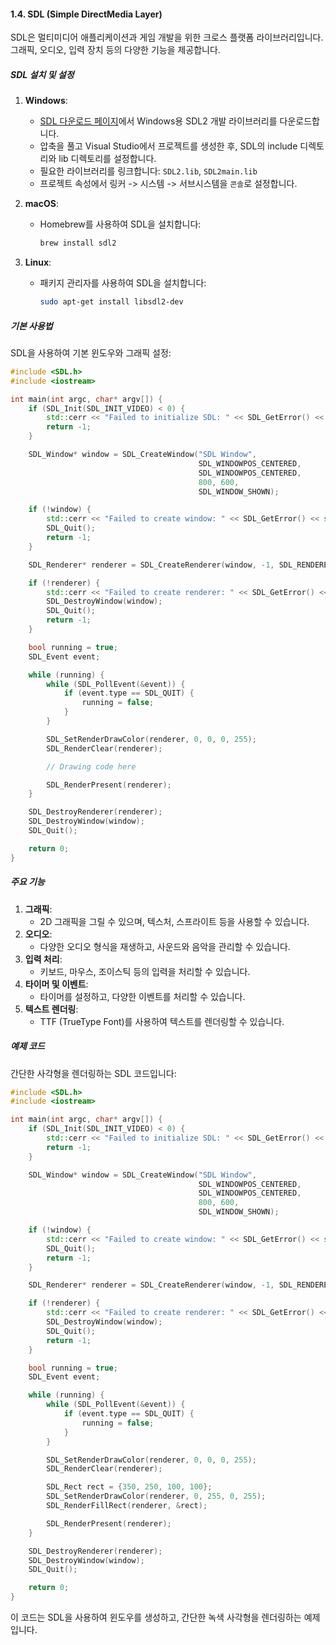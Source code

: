 #### 1.4. SDL (Simple DirectMedia Layer)

SDL은 멀티미디어 애플리케이션과 게임 개발을 위한 크로스 플랫폼 라이브러리입니다. 그래픽, 오디오, 입력 장치 등의 다양한 기능을 제공합니다.

##### SDL 설치 및 설정

1. **Windows**:
   - [SDL 다운로드 페이지](https://www.libsdl.org/download-2.0.php)에서 Windows용 SDL2 개발 라이브러리를 다운로드합니다.
   - 압축을 풀고 Visual Studio에서 프로젝트를 생성한 후, SDL의 include 디렉토리와 lib 디렉토리를 설정합니다.
   - 필요한 라이브러리를 링크합니다: `SDL2.lib`, `SDL2main.lib`
   - 프로젝트 속성에서 링커 -> 시스템 -> 서브시스템을 `콘솔`로 설정합니다.

2. **macOS**:
   - Homebrew를 사용하여 SDL을 설치합니다:
     ```bash
     brew install sdl2
     ```

3. **Linux**:
   - 패키지 관리자를 사용하여 SDL을 설치합니다:
     ```bash
     sudo apt-get install libsdl2-dev
     ```

##### 기본 사용법

SDL을 사용하여 기본 윈도우와 그래픽 설정:

```cpp
#include <SDL.h>
#include <iostream>

int main(int argc, char* argv[]) {
    if (SDL_Init(SDL_INIT_VIDEO) < 0) {
        std::cerr << "Failed to initialize SDL: " << SDL_GetError() << std::endl;
        return -1;
    }

    SDL_Window* window = SDL_CreateWindow("SDL Window",
                                          SDL_WINDOWPOS_CENTERED,
                                          SDL_WINDOWPOS_CENTERED,
                                          800, 600,
                                          SDL_WINDOW_SHOWN);

    if (!window) {
        std::cerr << "Failed to create window: " << SDL_GetError() << std::endl;
        SDL_Quit();
        return -1;
    }

    SDL_Renderer* renderer = SDL_CreateRenderer(window, -1, SDL_RENDERER_ACCELERATED);

    if (!renderer) {
        std::cerr << "Failed to create renderer: " << SDL_GetError() << std::endl;
        SDL_DestroyWindow(window);
        SDL_Quit();
        return -1;
    }

    bool running = true;
    SDL_Event event;

    while (running) {
        while (SDL_PollEvent(&event)) {
            if (event.type == SDL_QUIT) {
                running = false;
            }
        }

        SDL_SetRenderDrawColor(renderer, 0, 0, 0, 255);
        SDL_RenderClear(renderer);

        // Drawing code here

        SDL_RenderPresent(renderer);
    }

    SDL_DestroyRenderer(renderer);
    SDL_DestroyWindow(window);
    SDL_Quit();

    return 0;
}
```

##### 주요 기능

1. **그래픽**:
   - 2D 그래픽을 그릴 수 있으며, 텍스처, 스프라이트 등을 사용할 수 있습니다.
2. **오디오**:
   - 다양한 오디오 형식을 재생하고, 사운드와 음악을 관리할 수 있습니다.
3. **입력 처리**:
   - 키보드, 마우스, 조이스틱 등의 입력을 처리할 수 있습니다.
4. **타이머 및 이벤트**:
   - 타이머를 설정하고, 다양한 이벤트를 처리할 수 있습니다.
5. **텍스트 렌더링**:
   - TTF (TrueType Font)를 사용하여 텍스트를 렌더링할 수 있습니다.

##### 예제 코드

간단한 사각형을 렌더링하는 SDL 코드입니다:

```cpp
#include <SDL.h>
#include <iostream>

int main(int argc, char* argv[]) {
    if (SDL_Init(SDL_INIT_VIDEO) < 0) {
        std::cerr << "Failed to initialize SDL: " << SDL_GetError() << std::endl;
        return -1;
    }

    SDL_Window* window = SDL_CreateWindow("SDL Window",
                                          SDL_WINDOWPOS_CENTERED,
                                          SDL_WINDOWPOS_CENTERED,
                                          800, 600,
                                          SDL_WINDOW_SHOWN);

    if (!window) {
        std::cerr << "Failed to create window: " << SDL_GetError() << std::endl;
        SDL_Quit();
        return -1;
    }

    SDL_Renderer* renderer = SDL_CreateRenderer(window, -1, SDL_RENDERER_ACCELERATED);

    if (!renderer) {
        std::cerr << "Failed to create renderer: " << SDL_GetError() << std::endl;
        SDL_DestroyWindow(window);
        SDL_Quit();
        return -1;
    }

    bool running = true;
    SDL_Event event;

    while (running) {
        while (SDL_PollEvent(&event)) {
            if (event.type == SDL_QUIT) {
                running = false;
            }
        }

        SDL_SetRenderDrawColor(renderer, 0, 0, 0, 255);
        SDL_RenderClear(renderer);

        SDL_Rect rect = {350, 250, 100, 100};
        SDL_SetRenderDrawColor(renderer, 0, 255, 0, 255);
        SDL_RenderFillRect(renderer, &rect);

        SDL_RenderPresent(renderer);
    }

    SDL_DestroyRenderer(renderer);
    SDL_DestroyWindow(window);
    SDL_Quit();

    return 0;
}
```

이 코드는 SDL을 사용하여 윈도우를 생성하고, 간단한 녹색 사각형을 렌더링하는 예제입니다.
